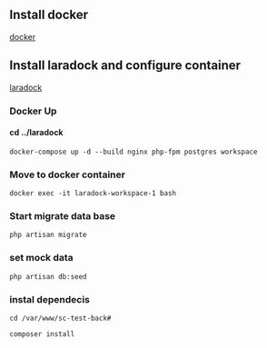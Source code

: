 ## Install docker
[docker](https://docs.docker.com/engine/install/)

## Install laradock and configure container
[laradock](https://laradock.io/getting-started/)
### Docker Up

#### cd ../laradock
```
docker-compose up -d --build nginx php-fpm postgres workspace
```
### Move to docker container
```
docker exec -it laradock-workspace-1 bash
```
### Start migrate data base
```
php artisan migrate
```
### set mock data
```
php artisan db:seed
```
### instal dependecis
```
cd /var/www/sc-test-back#
```
```
composer install
```
